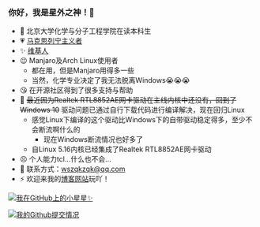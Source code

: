 ### 你好，我是星外之神！👋

<!--
**wszqkzqk/wszqkzqk** is a ✨ _special_ ✨ repository because its `README.md` (this file) appears on your GitHub profile.
-->
- 🧪 北京大学化学与分子工程学院在读本科生
- 💗 [马克思列宁主义者](https://www.marxists.org/chinese/)
- ✨ [维基人](https://www.wikipedia.org/)
- 😉 Manjaro及Arch Linux使用者
  - 都在用，但是Manjaro用得多一些
  - 当然，化学专业决定了我无法脱离Windows😭😭😭
- 😘 在开源社区得到了很多支持与帮助
- 🤣 ~~最近因为Realtek RTL8852AE网卡驱动在主线内核中还没有，回到了Windows 10~~ 驱动问题已通过自行下载代码进行编译解决，现在回归Linux
  - 感觉Linux下编译的这个驱动比Windows下的自带驱动稳定得多，至少不会断流啊什么的
    - 现在Windows断流情况也好多了
  - 自Linux 5.16内核已经集成了Realtek RTL8852AE网卡驱动
- 😣 个人能力tcl...什么也不会...
- 💬 联系方式：wszqkzqk@qq.com
- ⚡ 欢迎来我的[博客网站](https://wszqkzqk.github.io/)玩吖！

[![我在GitHub上的小星星✨](https://github-readme-stats.vercel.app/api?username=wszqkzqk&bg_color=0D1117&text_color=FFFFFF&count_private=true&show_icons=true&hide_border=true&include_all_commits=true)](https://github.com/wszqkzqk)

[![我的Github提交情况](https://github-profile-summary-cards.vercel.app/api/cards/profile-details?username=wszqkzqk&theme=github)](https://github.com/wszqkzqk)
